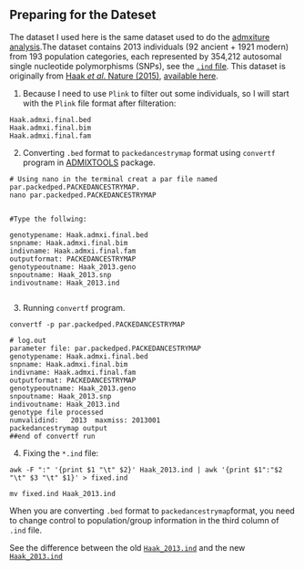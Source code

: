 ## Preparing for the Dateset

The dataset I used here is the same dataset used to do the [admxiture analysis](https://github.com/mianlee/Fu-s-test/tree/master/Admixture).The dataset contains 2013 individuals (92 ancient + 1921 modern) from 193 population categories, each represented by 354,212 autosomal single nucleotide polymorphisms (SNPs), see the [```.ind``` file](data/). This dataset is originally from [Haak *et al*. Nature (2015)](https://www.nature.com/articles/nature14317), [available here](https://reich.hms.harvard.edu/datasets).

1. Because I need to use ```Plink``` to filter out some individuals, so I will start with the ```Plink``` file format after filteration:

```
Haak.admxi.final.bed
Haak.admxi.final.bim
Haak.admxi.final.fam
```

2. Converting ```.bed``` format to ```packedancestrymap``` format using ```convertf``` program in [ADMIXTOOLS](https://github.com/DReichLab/AdmixTools) package.

```
# Using nano in the terminal creat a par file named par.packedped.PACKEDANCESTRYMAP. 
nano par.packedped.PACKEDANCESTRYMAP 
 

#Type the follwing:

genotypename: Haak.admxi.final.bed
snpname: Haak.admxi.final.bim
indivname: Haak.admxi.final.fam
outputformat: PACKEDANCESTRYMAP
genotypeoutname: Haak_2013.geno
snpoutname: Haak_2013.snp
indivoutname: Haak_2013.ind
 
```
3. Running ```convertf``` program.

```
convertf -p par.packedped.PACKEDANCESTRYMAP 

# log.out
parameter file: par.packedped.PACKEDANCESTRYMAP
genotypename: Haak.admxi.final.bed
snpname: Haak.admxi.final.bim
indivname: Haak.admxi.final.fam
outputformat: PACKEDANCESTRYMAP
genotypeoutname: Haak_2013.geno
snpoutname: Haak_2013.snp
indivoutname: Haak_2013.ind
genotype file processed
numvalidind:   2013  maxmiss: 2013001
packedancestrymap output
##end of convertf run
```

4. Fixing the ```*.ind``` file:

```
awk -F ":" '{print $1 "\t" $2}' Haak_2013.ind | awk '{print $1":"$2 "\t" $3 "\t" $1}' > fixed.ind

mv fixed.ind Haak_2013.ind
```

When you are converting ```.bed``` format to ```packedancestrymap```format, you need to change control to population/group information in the third column of ```.ind``` file. 

See the difference between the old [```Haak_2013.ind```](data/Old_Haak_2013.ind) and the new [```Haak_2013.ind```](data/Haak_2013.ind)

